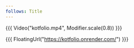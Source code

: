 ```yaml
---
follows: Title
---
```


{{{ Video("kotfolio.mp4", Modifier.scale(0.8)) }}}

{{{ FloatingUrl("https://kotfolio.onrender.com/") }}}
